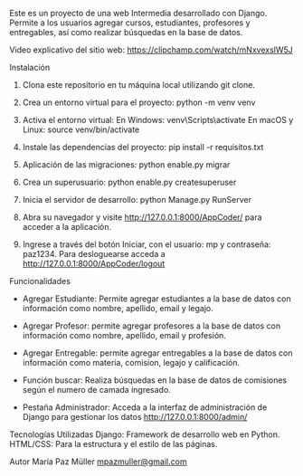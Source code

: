 Este es un proyecto de una web Intermedia desarrollado con Django. Permite a los usuarios agregar cursos, estudiantes, profesores y entregables, así como realizar búsquedas en la base de datos.

Video explicativo del sitio web: https://clipchamp.com/watch/mNxvexslW5J

Instalación
1. Clona este repositorio en tu máquina local utilizando git clone.

2. Crea un entorno virtual para el proyecto: python -m venv venv

3. Activa el entorno virtual: En Windows: venv\Scripts\activate En macOS y Linux: source venv/bin/activate

4. Instale las dependencias del proyecto: pip install -r requisitos.txt

5. Aplicación de las migraciones: python enable.py migrar

6. Crea un superusuario: python enable.py createsuperuser

7. Inicia el servidor de desarrollo: python Manage.py RunServer

8. Abra su navegador y visite http://127.0.0.1:8000/AppCoder/ para acceder a la aplicación.

9. Ingrese a través del botón Iniciar, con el usuario: mp y contraseña: paz1234. Para desloguearse acceda a http://127.0.0.1:8000/AppCoder/logout

Funcionalidades
- Agregar Estudiante: Permite agregar estudiantes a la base de datos con información como nombre, apellido, email y legajo. 
- Agregar Profesor: permite agregar profesores a la base de datos con información como nombre, apellido, email y profesión. 
- Agregar Entregable: permite agregar entregables a la base de datos con información como materia, comision, legajo y calificación. 
- Función buscar: Realiza búsquedas en la base de datos de comisiones según el numero de camada ingresado. 

- Pestaña Administrador: Acceda a la interfaz de administración de Django para gestionar los datos http://127.0.0.1:8000/admin/

Tecnologías Utilizadas
Django: Framework de desarrollo web en Python. HTML/CSS: Para la estructura y el estilo de las páginas.

Autor
María Paz Müller mpazmuller@gmail.com